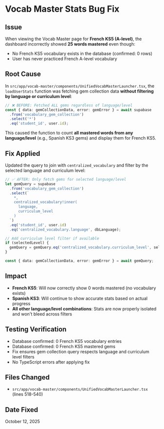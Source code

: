 # Vocab Master Stats Bug Fix

## Issue
When viewing the Vocab Master page for **French KS5 (A-level)**, the dashboard incorrectly showed **25 words mastered** even though:
- No French KS5 vocabulary exists in the database (confirmed: 0 rows)
- User has never practiced French A-level vocabulary

## Root Cause
In `src/app/vocab-master/components/UnifiedVocabMasterLauncher.tsx`, the `loadUserStats` function was fetching gem collection data **without filtering by language or curriculum level**:

```typescript
// ❌ BEFORE: Fetched ALL gems regardless of language/level
const { data: gemCollectionData, error: gemError } = await supabase
  .from('vocabulary_gem_collection')
  .select('*')
  .eq('student_id', user.id);
```

This caused the function to count **all mastered words from any language/level** (e.g., Spanish KS3 gems) and display them for French KS5.

## Fix Applied
Updated the query to join with `centralized_vocabulary` and filter by the selected language and curriculum level:

```typescript
// ✅ AFTER: Only fetch gems for selected language/level
let gemQuery = supabase
  .from('vocabulary_gem_collection')
  .select(`
    *,
    centralized_vocabulary!inner(
      language,
      curriculum_level
    )
  `)
  .eq('student_id', user.id)
  .eq('centralized_vocabulary.language', dbLanguage);

// Add curriculum level filter if available
if (selectedLevel) {
  gemQuery = gemQuery.eq('centralized_vocabulary.curriculum_level', selectedLevel);
}

const { data: gemCollectionData, error: gemError } = await gemQuery;
```

## Impact
- **French KS5**: Will now correctly show 0 words mastered (no vocabulary exists)
- **Spanish KS3**: Will continue to show accurate stats based on actual progress
- **All other language/level combinations**: Stats are now properly isolated and won't bleed across filters

## Testing Verification
- Database confirmed: 0 French KS5 vocabulary entries
- Database confirmed: 0 French KS5 mastered gems
- Fix ensures gem collection query respects language and curriculum level filters
- No TypeScript errors after applying fix

## Files Changed
- `src/app/vocab-master/components/UnifiedVocabMasterLauncher.tsx` (lines 518-540)

## Date Fixed
October 12, 2025
